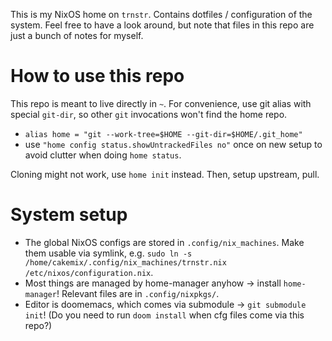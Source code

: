 This is my NixOS home on `trnstr`. Contains dotfiles / configuration of the system.
Feel free to have a look around, but note that files in this repo are just a bunch of notes for myself.

How to use this repo
=====================
This repo is meant to live directly in `~`.
For convenience, use git alias with special `git-dir`, so other `git` invocations won't find the home repo.
- `alias home = "git --work-tree=$HOME --git-dir=$HOME/.git_home"`
- use `"home config status.showUntrackedFiles no"` once on new setup to avoid clutter when doing `home status`.

Cloning might not work, use `home init` instead. Then, setup upstream, pull.

System setup
============
- The global NixOS configs are stored in `.config/nix_machines`. Make them usable via symlink, e.g. `sudo ln -s /home/cakemix/.config/nix_machines/trnstr.nix /etc/nixos/configuration.nix`.
- Most things are managed by home-manager anyhow -> install `home-manager`! Relevant files are in `.config/nixpkgs/`.
- Editor is doomemacs, which comes via submodule -> `git submodule init`! (Do you need to run `doom install` when cfg files come via this repo?)

